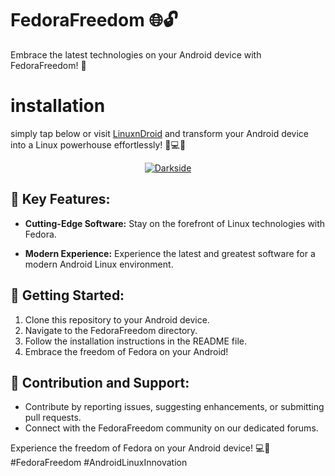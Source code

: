 # FedoraFreedom 🌐🔓

Embrace the latest technologies on your Android device with FedoraFreedom! 🚀
# installation
simply tap below or visit [LinuxnDroid](https://github.com/AryanVBW/LinuxDroid) and transform your Android device into a Linux powerhouse effortlessly! 🚀💻📱
<p align="center">  
   <a href="https://github.com/AryanVBW/LinuxDroid/tree/main#linuxdroid">
<img src="https://github.com/AryanVBW/ParrotSecurityOsForAndroid/releases/download/Gif/visithere.gif" alt="Darkside"></a></p>

## 🌟 Key Features:

- **Cutting-Edge Software:** Stay on the forefront of Linux technologies with Fedora.

- **Modern Experience:** Experience the latest and greatest software for a modern Android Linux environment.

## 🚀 Getting Started:

1. Clone this repository to your Android device.
2. Navigate to the FedoraFreedom directory.
3. Follow the installation instructions in the README file.
4. Embrace the freedom of Fedora on your Android!

## 🤝 Contribution and Support:

- Contribute by reporting issues, suggesting enhancements, or submitting pull requests.
- Connect with the FedoraFreedom community on our dedicated forums.

Experience the freedom of Fedora on your Android device! 💻📱 #FedoraFreedom #AndroidLinuxInnovation
